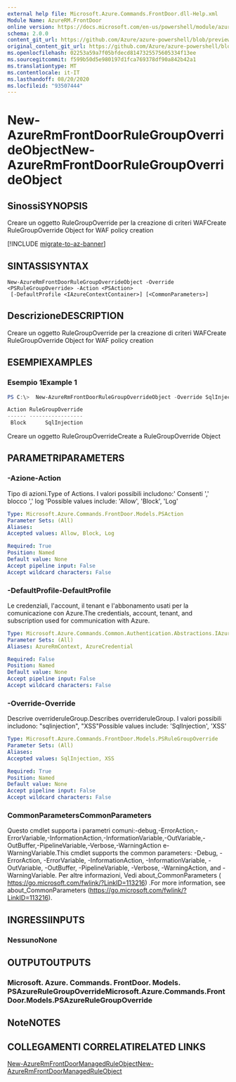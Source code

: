 ```yaml
---
external help file: Microsoft.Azure.Commands.FrontDoor.dll-Help.xml
Module Name: AzureRM.FrontDoor
online version: https://docs.microsoft.com/en-us/powershell/module/azurerm.frontdoor/new-azurermfrontdoorrulegroupoverrideobject
schema: 2.0.0
content_git_url: https://github.com/Azure/azure-powershell/blob/preview/src/ResourceManager/FrontDoor/Commands.FrontDoor/help/New-AzureRmFrontDoorRuleGroupOverrideObject.md
original_content_git_url: https://github.com/Azure/azure-powershell/blob/preview/src/ResourceManager/FrontDoor/Commands.FrontDoor/help/New-AzureRmFrontDoorRuleGroupOverrideObject.md
ms.openlocfilehash: 02253a59a7f05bfdecd8147325575605334f13ee
ms.sourcegitcommit: f599b50d5e980197d1fca769378df90a842b42a1
ms.translationtype: MT
ms.contentlocale: it-IT
ms.lasthandoff: 08/20/2020
ms.locfileid: "93507444"
---
```

# <span data-ttu-id="cdd6b-101">New-AzureRmFrontDoorRuleGroupOverrideObject</span><span class="sxs-lookup"><span data-stu-id="cdd6b-101">New-AzureRmFrontDoorRuleGroupOverrideObject</span></span>

## <span data-ttu-id="cdd6b-102">Sinossi</span><span class="sxs-lookup"><span data-stu-id="cdd6b-102">SYNOPSIS</span></span>
<span data-ttu-id="cdd6b-103">Creare un oggetto RuleGroupOverride per la creazione di criteri WAF</span><span class="sxs-lookup"><span data-stu-id="cdd6b-103">Create RuleGroupOverride Object for WAF policy creation</span></span>

[!INCLUDE [migrate-to-az-banner](../../includes/migrate-to-az-banner.md)]

## <span data-ttu-id="cdd6b-104">SINTASSI</span><span class="sxs-lookup"><span data-stu-id="cdd6b-104">SYNTAX</span></span>

```
New-AzureRmFrontDoorRuleGroupOverrideObject -Override <PSRuleGroupOverride> -Action <PSAction>
 [-DefaultProfile <IAzureContextContainer>] [<CommonParameters>]
```

## <span data-ttu-id="cdd6b-105">Descrizione</span><span class="sxs-lookup"><span data-stu-id="cdd6b-105">DESCRIPTION</span></span>
<span data-ttu-id="cdd6b-106">Creare un oggetto RuleGroupOverride per la creazione di criteri WAF</span><span class="sxs-lookup"><span data-stu-id="cdd6b-106">Create RuleGroupOverride Object for WAF policy creation</span></span>

## <span data-ttu-id="cdd6b-107">ESEMPI</span><span class="sxs-lookup"><span data-stu-id="cdd6b-107">EXAMPLES</span></span>

### <span data-ttu-id="cdd6b-108">Esempio 1</span><span class="sxs-lookup"><span data-stu-id="cdd6b-108">Example 1</span></span>
```powershell
PS C:\>  New-AzureRmFrontDoorRuleGroupOverrideObject -Override SqlInjection -Action Block

Action RuleGroupOverride
------ -----------------
 Block      SqlInjection
```

<span data-ttu-id="cdd6b-109">Creare un oggetto RuleGroupOverride</span><span class="sxs-lookup"><span data-stu-id="cdd6b-109">Create a RuleGroupOverride Object</span></span>

## <span data-ttu-id="cdd6b-110">PARAMETRI</span><span class="sxs-lookup"><span data-stu-id="cdd6b-110">PARAMETERS</span></span>

### <span data-ttu-id="cdd6b-111">-Azione</span><span class="sxs-lookup"><span data-stu-id="cdd6b-111">-Action</span></span>
<span data-ttu-id="cdd6b-112">Tipo di azioni.</span><span class="sxs-lookup"><span data-stu-id="cdd6b-112">Type of Actions.</span></span>
<span data-ttu-id="cdd6b-113">I valori possibili includono:' Consenti ',' blocco ',' log '</span><span class="sxs-lookup"><span data-stu-id="cdd6b-113">Possible values include: 'Allow', 'Block', 'Log'</span></span>

```yaml
Type: Microsoft.Azure.Commands.FrontDoor.Models.PSAction
Parameter Sets: (All)
Aliases:
Accepted values: Allow, Block, Log

Required: True
Position: Named
Default value: None
Accept pipeline input: False
Accept wildcard characters: False
```

### <span data-ttu-id="cdd6b-114">-DefaultProfile</span><span class="sxs-lookup"><span data-stu-id="cdd6b-114">-DefaultProfile</span></span>
<span data-ttu-id="cdd6b-115">Le credenziali, l'account, il tenant e l'abbonamento usati per la comunicazione con Azure.</span><span class="sxs-lookup"><span data-stu-id="cdd6b-115">The credentials, account, tenant, and subscription used for communication with Azure.</span></span>

```yaml
Type: Microsoft.Azure.Commands.Common.Authentication.Abstractions.IAzureContextContainer
Parameter Sets: (All)
Aliases: AzureRmContext, AzureCredential

Required: False
Position: Named
Default value: None
Accept pipeline input: False
Accept wildcard characters: False
```

### <span data-ttu-id="cdd6b-116">-Override</span><span class="sxs-lookup"><span data-stu-id="cdd6b-116">-Override</span></span>
<span data-ttu-id="cdd6b-117">Descrive overrideruleGroup.</span><span class="sxs-lookup"><span data-stu-id="cdd6b-117">Describes overrideruleGroup.</span></span>
<span data-ttu-id="cdd6b-118">I valori possibili includono: "sqlinjection", "XSS"</span><span class="sxs-lookup"><span data-stu-id="cdd6b-118">Possible values include: 'SqlInjection', 'XSS'</span></span>

```yaml
Type: Microsoft.Azure.Commands.FrontDoor.Models.PSRuleGroupOverride
Parameter Sets: (All)
Aliases:
Accepted values: SqlInjection, XSS

Required: True
Position: Named
Default value: None
Accept pipeline input: False
Accept wildcard characters: False
```

### <span data-ttu-id="cdd6b-119">CommonParameters</span><span class="sxs-lookup"><span data-stu-id="cdd6b-119">CommonParameters</span></span>
<span data-ttu-id="cdd6b-120">Questo cmdlet supporta i parametri comuni:-debug,-ErrorAction,-ErrorVariable,-InformationAction,-InformationVariable,-OutVariable,-OutBuffer,-PipelineVariable,-Verbose,-WarningAction e-WarningVariable.</span><span class="sxs-lookup"><span data-stu-id="cdd6b-120">This cmdlet supports the common parameters: -Debug, -ErrorAction, -ErrorVariable, -InformationAction, -InformationVariable, -OutVariable, -OutBuffer, -PipelineVariable, -Verbose, -WarningAction, and -WarningVariable.</span></span> <span data-ttu-id="cdd6b-121">Per altre informazioni, Vedi about_CommonParameters ( https://go.microsoft.com/fwlink/?LinkID=113216) .</span><span class="sxs-lookup"><span data-stu-id="cdd6b-121">For more information, see about_CommonParameters (https://go.microsoft.com/fwlink/?LinkID=113216).</span></span>

## <span data-ttu-id="cdd6b-122">INGRESSI</span><span class="sxs-lookup"><span data-stu-id="cdd6b-122">INPUTS</span></span>

### <span data-ttu-id="cdd6b-123">Nessuno</span><span class="sxs-lookup"><span data-stu-id="cdd6b-123">None</span></span>

## <span data-ttu-id="cdd6b-124">OUTPUT</span><span class="sxs-lookup"><span data-stu-id="cdd6b-124">OUTPUTS</span></span>

### <span data-ttu-id="cdd6b-125">Microsoft. Azure. Commands. FrontDoor. Models. PSAzureRuleGroupOverride</span><span class="sxs-lookup"><span data-stu-id="cdd6b-125">Microsoft.Azure.Commands.FrontDoor.Models.PSAzureRuleGroupOverride</span></span>

## <span data-ttu-id="cdd6b-126">Note</span><span class="sxs-lookup"><span data-stu-id="cdd6b-126">NOTES</span></span>

## <span data-ttu-id="cdd6b-127">COLLEGAMENTI CORRELATI</span><span class="sxs-lookup"><span data-stu-id="cdd6b-127">RELATED LINKS</span></span>

[<span data-ttu-id="cdd6b-128">New-AzureRmFrontDoorManagedRuleObject</span><span class="sxs-lookup"><span data-stu-id="cdd6b-128">New-AzureRmFrontDoorManagedRuleObject</span></span>](./New-AzureRmFrontDoorManagedRuleObject.md)
